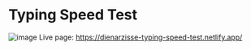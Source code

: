 # Typing Speed Test
![image](https://user-images.githubusercontent.com/74449692/198879554-ef4653a6-57eb-4912-b1af-a6aa74cba761.png)
Live page: https://dienarzisse-typing-speed-test.netlify.app/
